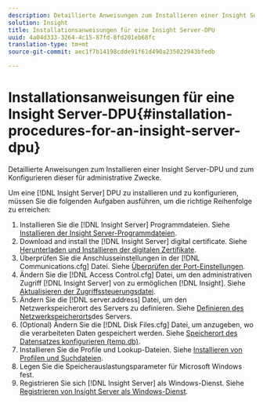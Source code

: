 ```yaml
---
description: Detaillierte Anweisungen zum Installieren einer Insight Server-DPU und zum Konfigurieren dieser für administrative Zwecke.
solution: Insight
title: Installationsanweisungen für eine Insight Server-DPU
uuid: 4a04d333-3264-4c15-87fd-8fd201eb68fc
translation-type: tm+mt
source-git-commit: aec1f7b14198cdde91f61d490a235022943bfedb

---
```



# Installationsanweisungen für eine Insight Server-DPU{#installation-procedures-for-an-insight-server-dpu}

Detaillierte Anweisungen zum Installieren einer Insight Server-DPU und zum Konfigurieren dieser für administrative Zwecke.

Um eine [!DNL Insight Server] DPU zu installieren und zu konfigurieren, müssen Sie die folgenden Aufgaben ausführen, um die richtige Reihenfolge zu erreichen:

1. Installieren Sie die [!DNL Insight Server] Programmdateien. Siehe [Installieren der Insight Server-Programmdateien](../../../../home/c-inst-svr/c-install-ins-svr/t-install-proc-inst-svr-dpu/t-install-prgm-files.md#task-1e6251fd39714186baa40d38f23d0088).
1. Download and install the [!DNL Insight Server] digital certificate. Siehe [Herunterladen und Installieren der digitalen Zertifikate](../../../../home/c-inst-svr/c-install-ins-svr/t-install-proc-inst-svr-dpu/c-dnld-dgtl-cert/c-dnld-dgtl-cert.md#concept-4f79c240492f4e52b6375b4b3bbefa17).
1. Überprüfen Sie die Anschlusseinstellungen in der [!DNL Communications.cfg] Datei. Siehe [Überprüfen der Port-Einstellungen](../../../../home/c-inst-svr/c-install-ins-svr/t-install-proc-inst-svr-dpu/t-chk-pt-stgs.md#task-a91191b0a19e4437aa535a27c734ae64).
1. Ändern Sie die [!DNL Access Control.cfg] Datei, um den administrativen Zugriff [!DNL Insight Server] von zu ermöglichen [!DNL Insight]. Siehe [Aktualisieren der Zugriffssteuerungsdatei](../../../../home/c-inst-svr/c-install-ins-svr/t-install-proc-inst-svr-dpu/c-updt-accss-ctrl-file.md#concept-fb9aa0c0e0664c018528f56d01c4808d).
1. Ändern Sie die [!DNL server.address] Datei, um den Netzwerkspeicherort des Servers zu definieren. Siehe [Definieren des Netzwerkspeicherorts](../../../../home/c-inst-svr/c-install-ins-svr/t-install-proc-inst-svr-dpu/c-svrs-ntwk-loc/c-svrs-ntwk-loc.md#concept-87dd2aa3448c415ca1285bc445a8c649)des Servers.
1. (Optional) Ändern Sie die [!DNL Disk Files.cfg] Datei, um anzugeben, wo die verarbeiteten Daten gespeichert werden. Siehe [Speicherort des Datensatzes konfigurieren (temp.db)](../../../../home/c-inst-svr/c-install-ins-svr/t-install-proc-inst-svr-dpu/t-cfg-loc-dtst.md#task-f645eefecb154e679acbb480a07c1f0e).
1. Installieren Sie die Profile und Lookup-Dateien. Siehe [Installieren von Profilen und Suchdateien](../../../../home/c-inst-svr/c-install-ins-svr/t-install-proc-inst-svr-dpu/c-install-prof-lkup-files.md#concept-1631895d09a14dc99316bf8cf166fdfc).
1. Legen Sie die Speicherauslastungsparameter für Microsoft Windows fest.
1. Registrieren Sie sich [!DNL Insight Server] als Windows-Dienst. Siehe [Registrieren von Insight Server als Windows-Dienst](../../../../home/c-inst-svr/c-install-ins-svr/t-install-proc-inst-svr-dpu/c-reg-wdws-svc.md#concept-f2c7aa891d544a2595aa01d0d796a540).
